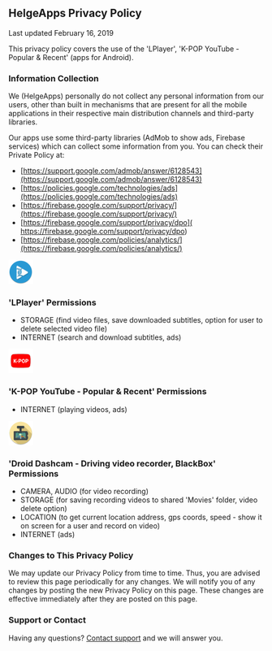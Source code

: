 ## HelgeApps Privacy Policy

Last updated February 16, 2019

This privacy policy covers the use of the 'LPlayer', 'K-POP YouTube - Popular & Recent' (apps for Android).

### Information Collection

We (HelgeApps) personally do not collect any personal information from our users, other than built in mechanisms that are present for all the mobile applications in their respective main distribution channels and third-party libraries.

Our apps use some third-party libraries (AdMob to show ads, Firebase services) which can collect some information from you. You can check their Private Policy at:
- [https://support.google.com/admob/answer/6128543](https://support.google.com/admob/answer/6128543)
- [https://policies.google.com/technologies/ads](https://policies.google.com/technologies/ads)
- [https://firebase.google.com/support/privacy/](https://firebase.google.com/support/privacy/)
- [https://firebase.google.com/support/privacy/dpo]( https://firebase.google.com/support/privacy/dpo)
- [https://firebase.google.com/policies/analytics/](https://firebase.google.com/policies/analytics/)

<a href="https://play.google.com/store/apps/details?id=com.helge.lplayer"><img src="ic_launcher.png" alt="LPlayer" class="inline"/></a> 
### 'LPlayer' Permissions

- STORAGE (find video files, save downloaded subtitles, option for user to delete selected video file)
- INTERNET (search and download subtitles, ads)

<a href="https://play.google.com/store/apps/details?id=com.helge.kpopyoutube"><img src="kpop_tube.png" alt="K-POP Tube" class="inline"/></a>
### 'K-POP YouTube - Popular & Recent' Permissions

- INTERNET (playing videos, ads)

<a href="https://play.google.com/store/apps/details?id=com.helge.droiddashcam"><img src="droiddashcam.png" alt="Droid Dashcam" class="inline"/></a>
### 'Droid Dashcam - Driving video recorder, BlackBox' Permissions

- CAMERA, AUDIO (for video recording)
- STORAGE (for saving recording videos to shared 'Movies' folder, video delete option)
- LOCATION (to get current location address, gps coords, speed - show it on screen for a user and record on video)
- INTERNET (ads)

###  Changes to This Privacy Policy

We may update our Privacy Policy from time to time. Thus, you are advised to review this page periodically for any changes. We will notify you of any changes by posting the new Privacy Policy on this page. These changes are effective immediately after they are posted on this page.

### Support or Contact

Having any questions? [Сontact support](mailto://8helge8@gmail.com) and we will answer you.
